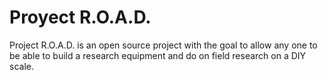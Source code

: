 # Proyect R.O.A.D.
Project R.O.A.D. is an open source project with the goal to allow any one to be able to build a research equipment and do on field research on a DIY scale.
